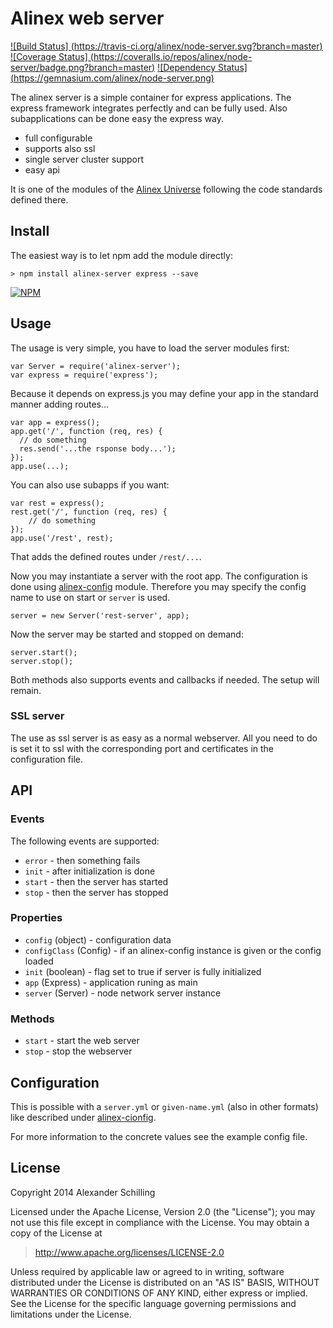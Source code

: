 Alinex web server
=================================================

[![Build Status] (https://travis-ci.org/alinex/node-server.svg?branch=master)](https://travis-ci.org/alinex/node-server)
[![Coverage Status] (https://coveralls.io/repos/alinex/node-server/badge.png?branch=master)](https://coveralls.io/r/alinex/node-server?branch=master)
[![Dependency Status] (https://gemnasium.com/alinex/node-server.png)](https://gemnasium.com/alinex/node-server)

The alinex server is a simple container for express applications. The express
framework integrates perfectly and can be fully used. Also subapplications can
be done easy the express way.

- full configurable
- supports also ssl
- single server cluster support
- easy api

It is one of the modules of the [Alinex Universe](http://alinex.github.io/node-alinex)
following the code standards defined there.


Install
-------------------------------------------------

The easiest way is to let npm add the module directly:

    > npm install alinex-server express --save

[![NPM](https://nodei.co/npm/alinex-server.png?downloads=true&stars=true)](https://nodei.co/npm/alinex-server/)


Usage
-------------------------------------------------

The usage is very simple, you have to load the server modules first:

    var Server = require('alinex-server');
    var express = require('express');

Because it depends on express.js you may define your app in the standard manner
adding routes...

    var app = express();
    app.get('/', function (req, res) {
      // do something
      res.send('...the rsponse body...');
    });
    app.use(...);

You can also use subapps if you want:

    var rest = express();
    rest.get('/', function (req, res) {
        // do something
    });
    app.use('/rest', rest);

That adds the defined routes under `/rest/...`.

Now you may instantiate a server with the root app. The configuration is done
using [alinex-config](http://alinex.github.io/node-config)
module. Therefore you may specify the config name to use on start or `server`
is used.

    server = new Server('rest-server', app);

Now the server may be started and stopped on demand:

    server.start();
    server.stop();

Both methods also supports events and callbacks if needed. The setup will remain.

### SSL server

The use as ssl server is as easy as a normal webserver. All you need to do is set
it to ssl with the corresponding port and certificates in the configuration file.


API
-------------------------------------------------

### Events

The following events are supported:

- `error` - then something fails
- `init` - after initialization is done
- `start` - then the server has started
- `stop` - then the server has stopped

### Properties

- `config` (object) - configuration data
- `configClass` (Config) - if an alinex-config instance is given or the config loaded
- `init` (boolean) - flag set to true if server is fully initialized
- `app` (Express) - application runing as main
- `server` (Server) - node network server instance

### Methods

- `start` - start the web server
- `stop` - stop the webserver


Configuration
-------------------------------------------------

This is possible with a `server.yml` or `given-name.yml` (also in other formats)
like described under [alinex-cionfig](http://alinex.github.io/node-config).

For more information to the concrete values see the example config file.


License
-------------------------------------------------

Copyright 2014 Alexander Schilling

Licensed under the Apache License, Version 2.0 (the "License");
you may not use this file except in compliance with the License.
You may obtain a copy of the License at

>  <http://www.apache.org/licenses/LICENSE-2.0>

Unless required by applicable law or agreed to in writing, software
distributed under the License is distributed on an "AS IS" BASIS,
WITHOUT WARRANTIES OR CONDITIONS OF ANY KIND, either express or implied.
See the License for the specific language governing permissions and
limitations under the License.
